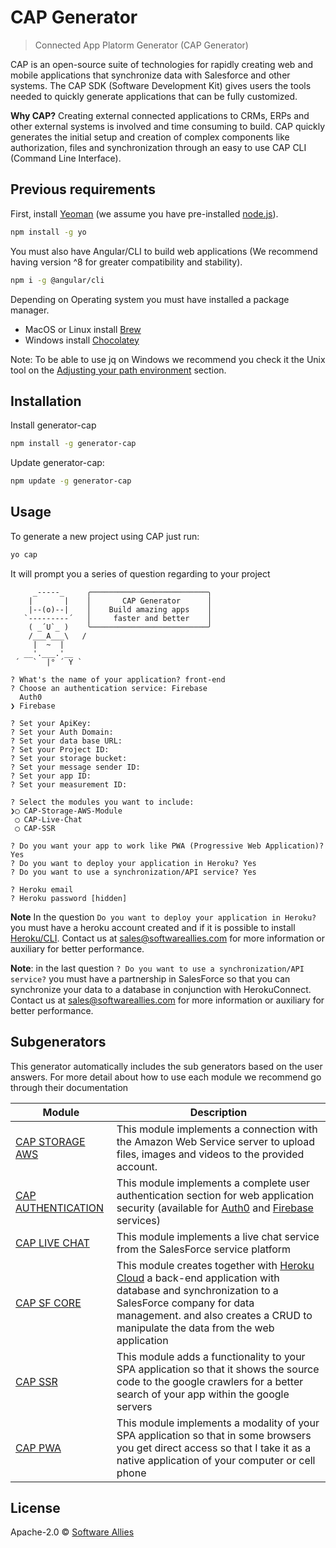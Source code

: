 # CAP Generator
<!-- [![NPM version][npm-image]][npm-url] [![Build Status][travis-image]][travis-url] [![Dependency Status][daviddm-image]][daviddm-url] -->

> Connected App Platorm Generator (CAP Generator)

CAP is an open-source suite of technologies for rapidly creating web and mobile applications that synchronize data with Salesforce and other systems. The CAP SDK (Software Development Kit) gives users the tools needed to quickly generate applications that can be fully customized. 

**Why CAP?** Creating external connected applications to CRMs, ERPs and other external systems is involved and time consuming to build. CAP quickly generates the initial setup and creation of complex components like authorization, files and synchronization through an easy  to use CAP CLI (Command Line Interface).


## **Previous requirements**

First, install [Yeoman](http://yeoman.io) (we assume you have pre-installed [node.js](https://nodejs.org/)).

```bash
npm install -g yo
```

You must also have Angular/CLI to build web applications (We recommend having version ^8 for greater compatibility and stability).

```bash
npm i -g @angular/cli
```

Depending on Operating system you must have installed a package manager.
* MacOS or Linux install [Brew](https://brew.sh/)
* Windows install [Chocolatey](https://chocolatey.org/install)

Note: To be able to use jq on Windows we recommend you check it the Unix tool on the [Adjusting your path environment](https://github.com/software-allies/cap-generator/blob/development/assets/git/git.png?raw=true) section. 

## Installation

Install generator-cap

```bash
npm install -g generator-cap
```

Update generator-cap:

```bash
npm update -g generator-cap
```

## Usage 

To generate a new project using CAP just run:

```bash
yo cap
```

It will prompt you a series of question regarding to your project

```
     _-----_     ╭──────────────────────────╮
    |       |    │       CAP Generator      │
    |--(o)--|    │    Build amazing apps    │
   `---------´   │     faster and better    │
    ( _´U`_ )    ╰──────────────────────────╯
    /___A___\   /
     |  ~  |     
   __'.___.'__   
 ´   `  |° ´ Y ` 

? What's the name of your application? front-end
? Choose an authentication service: Firebase
  Auth0 
❯ Firebase

? Set your ApiKey:  
? Set your Auth Domain:  
? Set your data base URL:  
? Set your Project ID:  
? Set your storage bucket:  
? Set your message sender ID:  
? Set your app ID:  
? Set your measurement ID: 

? Select the modules you want to include:
❯◯ CAP-Storage-AWS-Module
 ◯ CAP-Live-Chat
 ◯ CAP-SSR
 
? Do you want your app to work like PWA (Progressive Web Application)? Yes
? Do you want to deploy your application in Heroku? Yes
? Do you want to use a synchronization/API service? Yes

? Heroku email 
? Heroku password [hidden]
```
**Note** In the question `Do you want to deploy your application in Heroku?` you must have a heroku account created and if it is possible to install [Heroku/CLI](https://devcenter.heroku.com/articles/heroku-cli).  Contact us at sales@softwareallies.com for more information or auxiliary for better performance.

**Note**: in the last question `? Do you want to use a synchronization/API service?` you must have a partnership in SalesForce so that you can synchronize your data to a database in conjunction with HerokuConnect. Contact us at sales@softwareallies.com for more information or auxiliary for better performance.

## Subgenerators
This generator automatically includes the sub generators based on the user answers. 
For more detail about how to use each module we recommend go through their documentation

| Module | Description |
| ------ | ------------ |
| [CAP STORAGE AWS](https://www.npmjs.com/package/cap-angular-schematic-storage-aws) | This module implements a connection with the Amazon Web Service server to upload files, images and videos to the provided account. |
| [CAP AUTHENTICATION](https://www.npmjs.com/package/cap-angular-schematic-auth-auth0) | This module implements a complete user authentication section for web application security (available for [Auth0](https://auth0.com/) and [Firebase](https://console.firebase.google.com/u/0/) services) |
| [CAP LIVE CHAT](https://www.npmjs.com/package/cap-angular-schematic-livechat) | This module implements a live chat service from the SalesForce service platform |
| [CAP SF CORE](https://www.npmjs.com/package/cap-angular-schematic-sfcore) | This module creates together with [Heroku Cloud](www.heroku.com) a back-end application with database and synchronization to a SalesForce company for data management. and also creates a CRUD to manipulate the data from the web application |
| [CAP SSR]() | This module adds a functionality to your SPA application so that it shows the source code to the google crawlers for a better search of your app within the google servers |
| [CAP PWA]() | This module implements a modality of your SPA application so that in some browsers you get direct access so that I take it as a native application of your computer or cell phone |

## License
Apache-2.0  © [Software Allies](https://www.softwareallies.com/)

<!-- 
[npm-image]: https://badge.fury.io/js/generator-cap.svg
[npm-url]: https://npmjs.org/package/generator-cap
[travis-image]: https://travis-ci.org//generator-cap.svg?branch=master
[travis-url]: https://travis-ci.org//generator-cap
[daviddm-image]: https://david-dm.org//generator-cap.svg?theme=shields.io
[daviddm-url]: https://david-dm.org//generator-cap
 -->
